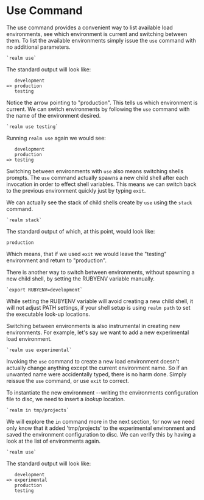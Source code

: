 # Use Command

The use command provides a convenient way to list available load environments,
see which environment is current and switching between them. To list the 
available environments simply issue the `use` command with no additional
parameters.

    `realm use`

The standard output will look like:

       development
    => production
       testing

Notice the arrow pointing to "production". This tells us which environment
is current. We can switch environments by following the `use` command with
the name of the environment desired.

    `realm use testing`

Running `realm use` again we would see:

       development
       production
    => testing

Switching between environments with `use` also means switching shells prompts. 
The `use` command actually spawns a new child shell after each invocation
in order to effect shell variables. This means we can switch back to the
previous environment quickly just by typing `exit`.

We can actually see the stack of child shells create by `use` using the `stack`
command.

    `realm stack`

The standard output of which, at this point, would look like:

    production

Which means, that if we used `exit` we would leave the "testing" environment
and return to "production".

There is another way to switch between environments, without spawning a new
child shell, by setting the RUBYENV variable manually.

    `export RUBYENV=development`

While setting the RUBYENV variable will avoid creating a new child shell,
it will not adjust PATH settings, if your shell setup is using `realm path` to
set the executable look-up locations.

Switching between environments is also instrumental in creating new
environments. For example, let's say we want to add a new experimental
load environment.

    `realm use experimental`

Invoking the `use` command to create a new load environment doesn't actually
change anything except the current environment name. So if an unwanted name
were accidentally typed, there is no harm done. Simply reissue the `use` 
command, or use `exit` to correct. 

To instantiate the new environment --writing the environments configuration
file to disc, we need to insert a *lookup* location.

    `realm in tmp/projects`

We will explore the `in` command more in the next section, for now we need
only know that it added 'tmp/projects' to the experimental environment and 
saved the environment configuration to disc. We can verify this by having
a look at the list of environments again.

    `realm use`

The standard output will look like:

       development
    => experimental
       production
       testing

